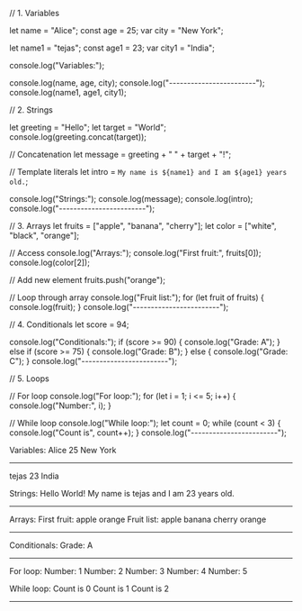 // 1. Variables

let name = "Alice";
const age = 25;
var city = "New York";

let name1 = "tejas";
const age1 = 23;
var city1 = "India";

console.log("Variables:");

console.log(name, age, city);
console.log("------------------------");
console.log(name1, age1, city1);

// 2. Strings

let greeting = "Hello";
let target = "World";
console.log(greeting.concat(target));

// Concatenation
let message = greeting + " " + target + "!";

// Template literals
let intro = `My name is ${name1} and I am ${age1} years old.`;

console.log("Strings:");
console.log(message);
console.log(intro);
console.log("------------------------");

// 3. Arrays
let fruits = ["apple", "banana", "cherry"];
let color = ["white", "black", "orange"];

// Access
console.log("Arrays:");
console.log("First fruit:", fruits[0]);
console.log(color[2]);

// Add new element
fruits.push("orange");

// Loop through array
console.log("Fruit list:");
for (let fruit of fruits) {
console.log(fruit);
}
console.log("------------------------");

// 4. Conditionals
let score = 94;

console.log("Conditionals:");
if (score >= 90) {
console.log("Grade: A");
} else if (score >= 75) {
console.log("Grade: B");
} else {
console.log("Grade: C");
}
console.log("------------------------");

// 5. Loops

// For loop
console.log("For loop:");
for (let i = 1; i <= 5; i++) {
console.log("Number:", i);
}

// While loop
console.log("While loop:");
let count = 0;
while (count < 3) {
console.log("Count is", count++);
}
console.log("------------------------");

Variables:
Alice 25 New York

---

tejas 23 India

Strings:
Hello World!
My name is tejas and I am 23 years old.

---

Arrays:
First fruit: apple
orange
Fruit list:
apple
banana
cherry
orange

---

Conditionals:
Grade: A

---

For loop:
Number: 1
Number: 2
Number: 3
Number: 4
Number: 5

While loop:
Count is 0
Count is 1
Count is 2

---
